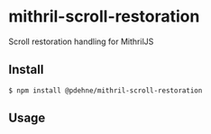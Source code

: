# mithril-scroll-restoration
Scroll restoration handling for MithrilJS

## Install

```
$ npm install @pdehne/mithril-scroll-restoration
```

## Usage

